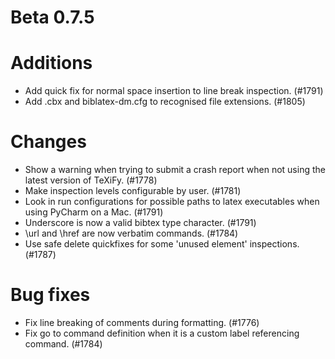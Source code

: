 # Beta 0.7.5

# Additions
* Add quick fix for normal space insertion to line break inspection. (#1791)
* Add .cbx and biblatex-dm.cfg to recognised file extensions. (#1805)

# Changes
* Show a warning when trying to submit a crash report when not using the latest version of TeXiFy. (#1778)
* Make inspection levels configurable by user. (#1781)
* Look in run configurations for possible paths to latex executables when using PyCharm on a Mac. (#1791)
* Underscore is now a valid bibtex type character. (#1791)
* \url and \href are now verbatim commands. (#1784)
* Use safe delete quickfixes for some 'unused element' inspections. (#1787)

# Bug fixes
* Fix line breaking of comments during formatting. (#1776)
* Fix go to command definition when it is a custom label referencing command. (#1784)